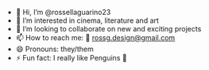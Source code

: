 - 👋 Hi, I’m @rossellaguarino23
- 👀 I’m interested in cinema, literature and art
- 💞️ I’m looking to collaborate on new and exciting projects
- 📫 How to reach me: 💌 rossg.design@gmail.com
- 😄 Pronouns: they/them
- ⚡ Fun fact: I really like Penguins 🐧

<!---
rossellaguarino23/rossellaguarino23 is a ✨ special ✨ repository because its `README.md` (this file) appears on your GitHub profile.
You can click the Preview link to take a look at your changes.
--->
